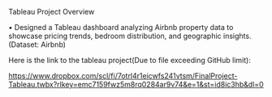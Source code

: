 
Tableau Project Overview

•	Designed a Tableau dashboard analyzing Airbnb property data to showcase pricing trends, bedroom distribution, and geographic insights. (Dataset: Airbnb)

Here is the link to the tableau project(Due to file exceeding GitHub limit):

https://www.dropbox.com/scl/fi/7otrl4r1eicwfs241vtsm/FinalProject-Tableau.twbx?rlkey=emc7159fwz5m8rq0284ar9v74&e=1&st=id8ic3hb&dl=0
